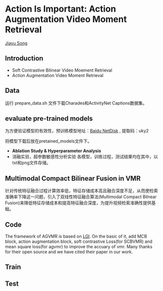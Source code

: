Action Is Important: Action Augmentation Video Moment Retrieval
=====
[Jiayu Song](https://cn.linkedin.com/in/jiayusong1999)

## Introduction
- Soft Contrastive Bilinear Video Moement Retrieval
- Action Augmentation Video Moment Retrieval


## Data
运行 prepare_data.sh 文件下载Charades和ActivityNet Captions数据集。

## evaluate pre-trained models
为方便验证模型的有效性，预训练模型地址：[Baidu NetDisk](https://pan.baidu.com/s/1ydqOZ6qer6MdR14x6BwdDw) , 提取码：uky2 

将模型下载后放在pretained_models文件下。

- **Ablation Study & Hyperparameter Analysis** 
- 消融实验，超参数敏感性分析实验 各模型，训练过程，测试结果均在其中，以txt和png文件存储。


## Multimodal Compact Bilinear Fusion in VMR
针对传统特征融合过程计算效率低，特征存储成本高且融合深度不足，从而使检索准确率下降这一问题，引入了双线性特征融合算法(Multimodal Compact Bilnear Fusion)来降低特征存储成本和提高特征融合深度，为提升视频检索准确性提供基础。

## Code
The framework of AGVMR is based on [LGI](https://github.com/JonghwanMun/LGI4temporalgrounding). On the basic of it, add MCB block, action augmentation block, soft contrastive Loss(for SCBVMR) and mean square loss(for agvmr) to improve the accuary of vmr. Many thanks for their open source and we have cited their paper in our work. 

## Train


## Test
